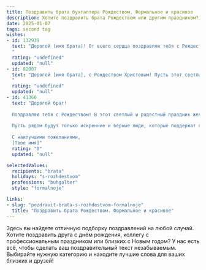 ```yaml
---
title: Поздравить брата бухгалтера Рождеством. Формальное и красивое
description: Хотите поздравить брата Рождеством или другим праздником? Наш ИИ создаст незабываемое поздравление, а вы обязательно выделитесь среди других.  
date: 2025-01-07
tags: second tag
wishes:
- id: 132939
  text: "Дорогой (имя брата)! От всего сердца поздравляю тебя с Рождеством Христовым! Желаю тебе в этот светлый праздник крепкого здоровья, семейного благополучия и успехов в твоей непростой, но важной работе бухгалтера. Пусть новый год принесет тебе новые достижения и финансовое благополучие!  С Рождеством!
  "
  rating: "undefined"
  updated: "null"
- id: 82007
  text: "Дорогой [имя брата], с Рождеством Христовым! Пусть этот светлый праздник принесет в твою жизнь благополучие, мир и процветание. Желаю тебе успехов в твоей нелегкой, но важной работе бухгалтера, а также крепкого здоровья, семейного счастья и исполнения всех желаний.
  "
  rating: "undefined"
  updated: "null"
- id: 41366
  text: "Дорогой брат!
  
  Поздравляю тебя с Рождеством! В этот светлый и радостный праздник желаю тебе мира, любви и душевного тепла. Пусть каждый день приносит новые возможности, а твоя профессиональная жизнь как бухгалтер всегда будет наполнена успехами и благополучием.
  
  Пусть рядом будут только искренние и верные люди, которые поддержат в трудную минуту и разделят радость в минуты счастья. Береги свои мечты и стремись к новым вершинам!
  
  С наилучшими пожеланиями,
  [Твое имя]"
  rating: "0"
  updated: "null"

selectedValues:
  recipients: "brata"
  holidays: "s-rozhdestvom"
  professions: "buhgalter"
  style: "formalnoje"

links:
- slug: "pozdravit-brata-s-rozhdestvom-formalnoje"
  title: "Поздравить брата Рождеством. Формальное и красивое"
---
```


Здесь вы найдете отличную подборку поздравлений на любой случай. 
Хотите поздравить друга с днём рождения, коллегу с профессиональным праздником или близких с Новым годом? У нас есть всё, чтобы сделать ваш поздравительный текст незабываемым. Выбирайте нужную категорию и находите лучшие слова для ваших близких и друзей!
